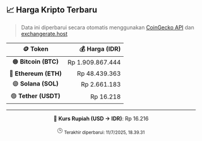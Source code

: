 

<!-- HARGA_KRIPTO -->
## 📈 Harga Kripto Terbaru

> Data ini diperbarui secara otomatis menggunakan [CoinGecko API](https://www.coingecko.com/) dan [exchangerate.host](https://exchangerate.host/)

<div align="center">

| 🪙 Token | 💰 Harga (IDR) |
|:------:|---------------:|
| 🟠 **Bitcoin (BTC)**   | Rp 1.909.867.444 |
| 🔵 **Ethereum (ETH)**  | Rp 48.439.363 |
| 🟣 **Solana (SOL)**    | Rp 2.661.183 |
| 🟢 **Tether (USDT)**   | Rp 16.218 |

---

💱 **Kurs Rupiah (USD → IDR)**: Rp 16.216

🕒 <sub>Terakhir diperbarui: 11/7/2025, 18.39.31</sub>

</div>
<!-- /HARGA_KRIPTO -->